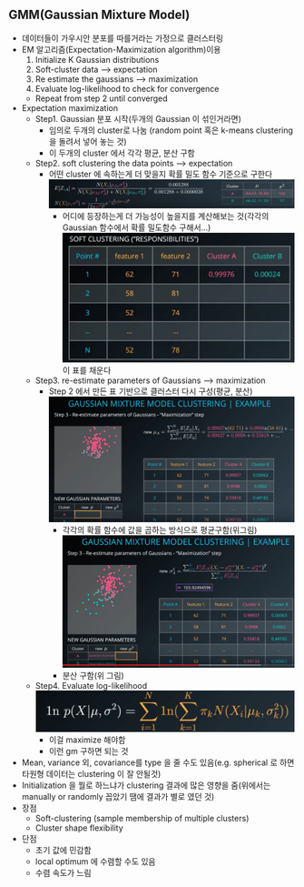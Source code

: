 ## GMM(Gaussian Mixture Model)
* 데이터들이 가우시안 분포를 따를거라는 가정으로 클러스터링
* EM 알고리즘(Expectation-Maximization algorithm)이용
	1. Initialize K Gaussian distributions
	2. Soft-cluster data --> expectation
	3. Re estimate the gaussians --> maximization
	4. Evaluate log-likelihood to check for convergence
	* Repeat from step 2 until converged
* Expectation maximization
	* Step1. Gaussian 분포 시작(두개의 Gaussian 이 섞인거라면)
		* 임의로 두개의 cluster로 나눔
		(random point 혹은 k-means clustering 을 돌려서 넣어 놓는 것)
		* 이 두개의 cluster 에서 각각 평균, 분산 구함
	* Step2. soft clustering the data points --> expectation
		* 어떤 cluster 에 속하는게 더 맞을지 확률 밀도 함수 기준으로 구한다
		![gmm](image/4_1.png "gmm")
			* 어디에 등장하는게 더 가능성이 높을지를 계산해보는 것(각각의 Gaussian 함수에서 확률 밀도함수 구해서…)
			![gmm](image/4_2.png "gmm")
			이 표를 채운다
	* Step3. re-estimate parameters of Gaussians --> maximization
		* Step 2 에서 만든 표 기반으로 클러스터 다시 구성(평균, 분산)
			![gmm](image/4_3.png "gmm")
			* 각각의 확률 함수에 값을 곱하는 방식으로 평균구함(위그림)
			![gmm](image/4_4.png "gmm")
			* 분산 구함(위 그림)
	* Step4. Evaluate log-likelihood
		![gmm](image/4_5.png "gmm")
		* 이걸 maximize 해야함
		* 이런 gm 구하면 되는 것
* Mean, variance 외, covariance를 type 을 줄 수도 있음(e.g. spherical 로 하면 타원형 데이터는 clustering 이 잘 안될것)
* Initialization 을 뭘로 하느냐가 clustering 결과에 많은 영향을 줌(위에서는 manually or randomly 꼽았기 땜에 결과가 별로 였던 것)
* 장점
	* Soft-clustering
	(sample membership of multiple clusters)
	* Cluster shape flexibility
* 단점
	* 초기 값에 민감함
	* local optimum 에 수렴할 수도 있음
	* 수렴 속도가 느림

